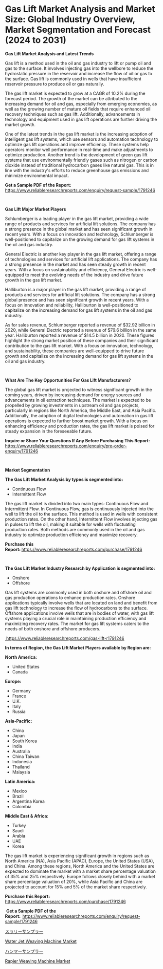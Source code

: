 <p><h1>Gas Lift Market Analysis and Market Size: Global Industry Overview, Market Segmentation and Forecast (2024 to 2031)</h1></p><p><strong>Gas Lift Market Analysis and Latest Trends</strong></p>
<p><p>Gas lift is a method used in the oil and gas industry to lift or pump oil and gas to the surface. It involves injecting gas into the wellbore to reduce the hydrostatic pressure in the reservoir and increase the flow of oil or gas to the surface. Gas lift is commonly used in wells that have insufficient reservoir pressure to produce oil or gas naturally.</p><p>The gas lift market is expected to grow at a CAGR of 10.2% during the forecast period. The growth of the market can be attributed to the increasing demand for oil and gas, especially from emerging economies, as well as the growing number of mature oil fields that require enhanced oil recovery techniques such as gas lift. Additionally, advancements in technology and equipment used in gas lift operations are further driving the market growth.</p><p>One of the latest trends in the gas lift market is the increasing adoption of intelligent gas lift systems, which use sensors and automation technology to optimize gas lift operations and improve efficiency. These systems help operators monitor well performance in real-time and make adjustments to optimize production. Another trend is the development of green gas lift systems that use environmentally friendly gases such as nitrogen or carbon dioxide instead of traditional hydrocarbon gases like natural gas. This is in line with the industry's efforts to reduce greenhouse gas emissions and minimize environmental impact.</p></p>
<p><strong>Get a Sample PDF of the Report:&nbsp;</strong> <a href="https://www.reliableresearchreports.com/enquiry/request-sample/1791246">https://www.reliableresearchreports.com/enquiry/request-sample/1791246</a></p>
<p>&nbsp;</p>
<p><strong>Gas Lift Major Market Players</strong></p>
<p><p>Schlumberger is a leading player in the gas lift market, providing a wide range of products and services for artificial lift solutions. The company has a strong presence in the global market and has seen significant growth in recent years. With a focus on innovation and technology, Schlumberger is well-positioned to capitalize on the growing demand for gas lift systems in the oil and gas industry.</p><p>General Electric is another key player in the gas lift market, offering a range of technologies and services for artificial lift applications. The company has a strong presence in the market and has seen steady growth in recent years. With a focus on sustainability and efficiency, General Electric is well-equipped to meet the evolving needs of the industry and drive future growth in the gas lift market.</p><p>Halliburton is a major player in the gas lift market, providing a range of products and services for artificial lift solutions. The company has a strong global presence and has seen significant growth in recent years. With a focus on innovation and reliability, Halliburton is well-positioned to capitalize on the increasing demand for gas lift systems in the oil and gas industry.</p><p>As for sales revenue, Schlumberger reported a revenue of $32.92 billion in 2020, while General Electric reported a revenue of $79.6 billion in the same year. Halliburton reported a revenue of $14.5 billion in 2020. These figures highlight the strong market position of these companies and their significant contribution to the gas lift market. With a focus on innovation, technology, and sustainability, these companies are well-equipped to drive future growth and capitalize on the increasing demand for gas lift systems in the oil and gas industry.</p></p>
<p>&nbsp;</p>
<p><strong>What Are The Key Opportunities For Gas Lift Manufacturers?</strong></p>
<p><p>The global gas lift market is projected to witness significant growth in the coming years, driven by increasing demand for energy sources and advancements in oil extraction techniques. The market is expected to be propelled by growing investments in upstream oil and gas projects, particularly in regions like North America, the Middle East, and Asia Pacific. Additionally, the adoption of digital technologies and automation in gas lift operations is expected to further boost market growth. With a focus on enhancing efficiency and production rates, the gas lift market is poised for steady expansion in the foreseeable future.</p></p>
<p><strong>Inquire or Share Your Questions If Any Before Purchasing This Report:</strong> <a href="https://www.reliableresearchreports.com/enquiry/pre-order-enquiry/1791246">https://www.reliableresearchreports.com/enquiry/pre-order-enquiry/1791246</a></p>
<p>&nbsp;</p>
<p><strong>Market Segmentation</strong></p>
<p><strong>The Gas Lift Market Analysis by types is segmented into:</strong></p>
<p><ul><li>Continuous Flow</li><li>Intermittent Flow</li></ul></p>
<p><p>The gas lift market is divided into two main types: Continuous Flow and Intermittent Flow. In Continuous Flow, gas is continuously injected into the well to lift the oil to the surface. This method is used in wells with consistent production rates. On the other hand, Intermittent Flow involves injecting gas in pulses to lift the oil, making it suitable for wells with fluctuating production rates. Both methods are commonly used in the oil and gas industry to optimize production efficiency and maximize recovery.</p></p>
<p><strong>Purchase this Report:&nbsp;</strong><a href="https://www.reliableresearchreports.com/purchase/1791246">https://www.reliableresearchreports.com/purchase/1791246</a></p>
<p>&nbsp;</p>
<p><strong>The Gas Lift Market Industry Research by Application is segmented into:</strong></p>
<p><ul><li>Onshore</li><li>Offshore</li></ul></p>
<p><p>Gas lift systems are commonly used in both onshore and offshore oil and gas production operations to enhance production rates. Onshore applications typically involve wells that are located on land and benefit from gas lift technology to increase the flow of hydrocarbons to the surface. Offshore applications involve wells that are in bodies of water, with gas lift systems playing a crucial role in maintaining production efficiency and maximizing recovery rates. The market for gas lift systems caters to the needs of both onshore and offshore producers.</p></p>
<p><a href="https://www.reliableresearchreports.com/gas-lift-r1791246">&nbsp;https://www.reliableresearchreports.com/gas-lift-r1791246</a></p>
<p><strong>In terms of Region, the Gas Lift Market Players available by Region are:</strong></p>
<p>
    <p> <strong> North America: </strong>
        <ul>
            <li>United States</li>
            <li>Canada</li>
        </ul>
        </p> 
    <p> <strong> Europe: </strong>
        <ul>
            <li>Germany</li>
            <li>France</li>
            <li>U.K.</li>
            <li>Italy</li>
            <li>Russia</li>
        </ul>
        </p> 
    <p> <strong> Asia-Pacific: </strong>
        <ul>
            <li>China</li>
            <li>Japan</li>
            <li>South Korea</li>
            <li>India</li>
            <li>Australia</li>
            <li>China Taiwan</li>
            <li>Indonesia</li>
            <li>Thailand</li>
            <li>Malaysia</li>
        </ul>
        </p> 
    <p> <strong> Latin America: </strong>
        <ul>
            <li>Mexico</li>
            <li>Brazil</li>
            <li>Argentina Korea</li>
            <li>Colombia</li>
        </ul>
        </p> 
    <p> <strong> Middle East & Africa: </strong>
        <ul>
            <li>Turkey</li>
            <li>Saudi</li>
            <li>Arabia</li>
            <li>UAE</li>
            <li>Korea</li>
        </ul>
    </p>
    </p>
<p><p>The gas lift market is experiencing significant growth in regions such as North America (NA), Asia Pacific (APAC), Europe, the United States (USA), and China. Among these regions, North America and the United States are expected to dominate the market with a market share percentage valuation of 35% and 25% respectively. Europe follows closely behind with a market share percentage valuation of 20%, while Asia Pacific and China are projected to account for 15% and 5% of the market share respectively.</p></p>
<p><strong>Purchase this Report: </strong><a href="https://www.reliableresearchreports.com/purchase/1791246">https://www.reliableresearchreports.com/purchase/1791246</a></p>
<p>&nbsp;<strong>Get a Sample PDF of the Report:&nbsp;&nbsp;</strong><a href="https://www.reliableresearchreports.com/enquiry/request-sample/1791246">https://www.reliableresearchreports.com/enquiry/request-sample/1791246</a></p>
<p><strong></strong></p>
<p><p><a href="https://github.com/RodHoppe07/Market-Research-Report-List-1/blob/main/511539829508.md">スラリーサンプラー</a></p><p><a href="https://github.com/zjyglelu/Market-Research-Report-List-2/blob/main/water-jet-weaving-machine-market.md">Water Jet Weaving Machine Market</a></p><p><a href="https://github.com/laurenreichert/Market-Research-Report-List-1/blob/main/221095529507.md">ハンマーサンプラー</a></p><p><a href="https://github.com/mbisetmhermsr/Market-Research-Report-List-2/blob/main/rapier-weaving-machine-market.md">Rapier Weaving Machine Market</a></p></p>